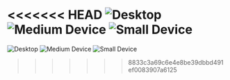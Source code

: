 <<<<<<< HEAD
![Desktop](https://github.com/user-attachments/assets/4c2d0796-bc4a-4109-a3ed-c58bd6f9793e)
![Medium Device](https://github.com/user-attachments/assets/93ceced5-919e-43e6-a384-31d38b5f9562)
![Small Device](https://github.com/user-attachments/assets/9bd8d851-76fa-4671-b30e-72e242086b42)
=======
![Desktop](https://github.com/user-attachments/assets/4c2d0796-bc4a-4109-a3ed-c58bd6f9793e)
![Medium Device](https://github.com/user-attachments/assets/93ceced5-919e-43e6-a384-31d38b5f9562)
![Small Device](https://github.com/user-attachments/assets/9bd8d851-76fa-4671-b30e-72e242086b42)
>>>>>>> 8833c3a69c6e4e8be39dbbd491ef0083907a6125
